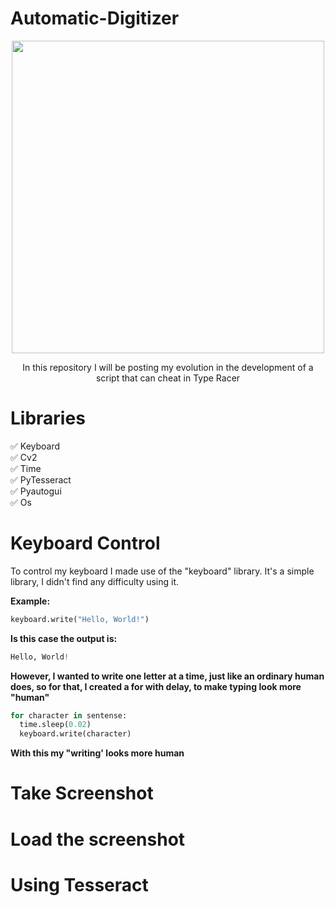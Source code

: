# Automatic-Digitizer

<p align="center">
  <img width="500" height="500" src="https://upload.wikimedia.org/wikipedia/en/thumb/d/d1/TypeRacer_logo.svg/1200px-TypeRacer_logo.svg.png">
</p>

<p align="center">
In this repository I will be posting my evolution in the development of a script that can cheat in Type Racer
</p>

# Libraries

:white_check_mark: Keyboard<br/>
:white_check_mark: Cv2<br/>
:white_check_mark: Time<br/>
:white_check_mark: PyTesseract<br/>
:white_check_mark: Pyautogui<br/>
:white_check_mark: Os<br/>

# Keyboard Control

To control my keyboard I made use of the "keyboard" library. It's a simple library, I didn't find any difficulty using it.<br/>

<b> Example: </b>
```py
keyboard.write("Hello, World!")
```
<b>Is this case the output is:</b>
```py
Hello, World!
```
<b>However, I wanted to write one letter at a time, just like an ordinary human does, so for that, I created a for with delay, to make typing look more "human"</b>
```py
for character in sentense:
  time.sleep(0.02)
  keyboard.write(character)
```
<b>With this my "writing' looks more human</b>

# Take Screenshot

# Load the screenshot

# Using Tesseract
